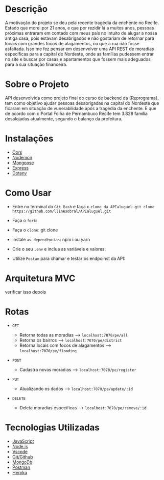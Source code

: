 
# Descrição

A motivação do projeto se deu pela recente tragédia da enchente no Recife. Estado que morei por 21 anos, e que por rezidir lá a muitos anos, pessoas próximas entraram em contado com meus país no intuito de alugar a nossa antiga casa, pois estavam desabrigados e não gostariam de retornar para locais com grandes focos de alagamentos, ou que a rua não fosse asfaltada. Isso me fez pensar em desenvolver uma API REST de moradias específicas para a capital do Nordeste, onde as famílias pudessem entrar no site e buscar por casas e apartamentos que fossem mais adeguados para a sua situação financeira.



# Sobre o Projeto

API desenvolvida como projeto final do curso de backend da {Reprograma}, tem como objetivo ajudar pessoas desabrigadas na capital do Nordeste que ficaram em situação de vunerabilidade após a tragédia da enchente. E que de acordo com o Portal Folha de Pernambuco Recife tem 3.828 família desalojadas atualmente, segundo o balanço da prefeitura.

# Instalações

* [Cors](#https://developer.mozilla.org/pt-BR/docs/Web/HTTP/CORS)
* [Nodemon](#https://www.npmjs.com/package/nodemon)
* [Mongoose](#https://mongoosejs.com/)
* [Express](#https://expressjs.com/pt-br/)
* [Dotenv](#https://www.npmjs.com/package/dotenv)

# Como Usar

- Entre no terminal do `Git Bash` e faça o `clone da APIaluguel`:
`git clone https://github.com/llinesobral/APIaluguel.git`

- Faça o `fork`: 

- Faça o `clone`: git clone

- Instale `as dependências`: npm i ou yarn

- Crie o seu `.env` e inclua as variáveis e valores:

- Utilize `Postam` para chamar e testar os endpoinst da API: 


# Arquitetura MVC
verificar isso depois


# Rotas 

- `GET`
    - Retorna todas as moradias --> `localhost:7070/pe/all`
    - Retorna os bairros --> `localhost:7070/pe/district`
    - Retorna locais com focos de alagamentos --> `localhost:7070/pe/flooding`

- `POST`
    - Cadastra novas moradias --> `localhost:7070/pe/register`

- `PUT`
    - Atualizando os dados --> `localhost:7070/pe/update/:id`

- `DELETE`
    - Deleta moradias específicas --> `localhost:7070/pe/remove/:id`

# Tecnologias Utilizadas

* [JavaScript](#https://developer.mozilla.org/pt-BR/docs/Web/JavaScript)
* [Node.js](#https://nodejs.org/en/)
* [Vscode](#https://code.visualstudio.com/)
* [Git/Github](#https://github.com/)
* [MongoDb](#https://www.mongodb.com/pt-br)
* [Postman](#https://www.postman.com/)
* [Heroku](#https://id.heroku.com/login)
